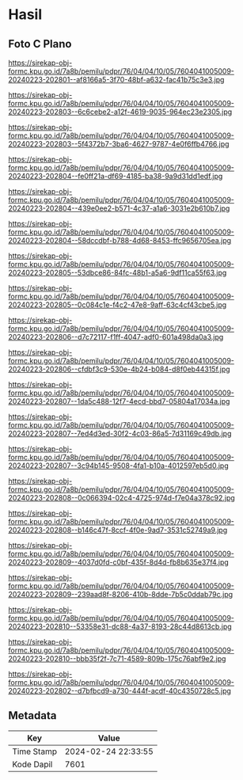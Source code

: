 # Hasil

## Foto C Plano

https://sirekap-obj-formc.kpu.go.id/7a8b/pemilu/pdpr/76/04/04/10/05/7604041005009-20240223-202801--af8166a5-3f70-48bf-a632-fac41b75c3e3.jpg

https://sirekap-obj-formc.kpu.go.id/7a8b/pemilu/pdpr/76/04/04/10/05/7604041005009-20240223-202803--6c6cebe2-a12f-4619-9035-964ec23e2305.jpg

https://sirekap-obj-formc.kpu.go.id/7a8b/pemilu/pdpr/76/04/04/10/05/7604041005009-20240223-202803--5f4372b7-3ba6-4627-9787-4e0f6ffb4766.jpg

https://sirekap-obj-formc.kpu.go.id/7a8b/pemilu/pdpr/76/04/04/10/05/7604041005009-20240223-202804--fe0ff21a-df69-4185-ba38-9a9d31dd1edf.jpg

https://sirekap-obj-formc.kpu.go.id/7a8b/pemilu/pdpr/76/04/04/10/05/7604041005009-20240223-202804--439e0ee2-b571-4c37-a1a6-3031e2b610b7.jpg

https://sirekap-obj-formc.kpu.go.id/7a8b/pemilu/pdpr/76/04/04/10/05/7604041005009-20240223-202804--58dccdbf-b788-4d68-8453-ffc9656705ea.jpg

https://sirekap-obj-formc.kpu.go.id/7a8b/pemilu/pdpr/76/04/04/10/05/7604041005009-20240223-202805--53dbce86-84fc-48b1-a5a6-9df11ca55f63.jpg

https://sirekap-obj-formc.kpu.go.id/7a8b/pemilu/pdpr/76/04/04/10/05/7604041005009-20240223-202805--0c084c1e-f4c2-47e8-9aff-63c4cf43cbe5.jpg

https://sirekap-obj-formc.kpu.go.id/7a8b/pemilu/pdpr/76/04/04/10/05/7604041005009-20240223-202806--d7c72117-f1ff-4047-adf0-601a498da0a3.jpg

https://sirekap-obj-formc.kpu.go.id/7a8b/pemilu/pdpr/76/04/04/10/05/7604041005009-20240223-202806--cfdbf3c9-530e-4b24-b084-d8f0eb44315f.jpg

https://sirekap-obj-formc.kpu.go.id/7a8b/pemilu/pdpr/76/04/04/10/05/7604041005009-20240223-202807--1da5c488-12f7-4ecd-bbd7-05804a17034a.jpg

https://sirekap-obj-formc.kpu.go.id/7a8b/pemilu/pdpr/76/04/04/10/05/7604041005009-20240223-202807--7ed4d3ed-30f2-4c03-86a5-7d31169c49db.jpg

https://sirekap-obj-formc.kpu.go.id/7a8b/pemilu/pdpr/76/04/04/10/05/7604041005009-20240223-202807--3c94b145-9508-4fa1-b10a-4012597eb5d0.jpg

https://sirekap-obj-formc.kpu.go.id/7a8b/pemilu/pdpr/76/04/04/10/05/7604041005009-20240223-202808--0c066394-02c4-4725-974d-f7e04a378c92.jpg

https://sirekap-obj-formc.kpu.go.id/7a8b/pemilu/pdpr/76/04/04/10/05/7604041005009-20240223-202808--b146c47f-8ccf-4f0e-9ad7-3531c52749a9.jpg

https://sirekap-obj-formc.kpu.go.id/7a8b/pemilu/pdpr/76/04/04/10/05/7604041005009-20240223-202809--4037d0fd-c0bf-435f-8d4d-fb8b635e37f4.jpg

https://sirekap-obj-formc.kpu.go.id/7a8b/pemilu/pdpr/76/04/04/10/05/7604041005009-20240223-202809--239aad8f-8206-410b-8dde-7b5c0ddab79c.jpg

https://sirekap-obj-formc.kpu.go.id/7a8b/pemilu/pdpr/76/04/04/10/05/7604041005009-20240223-202810--53358e31-dc88-4a37-8193-28c44d8613cb.jpg

https://sirekap-obj-formc.kpu.go.id/7a8b/pemilu/pdpr/76/04/04/10/05/7604041005009-20240223-202810--bbb35f2f-7c71-4589-809b-175c76abf9e2.jpg

https://sirekap-obj-formc.kpu.go.id/7a8b/pemilu/pdpr/76/04/04/10/05/7604041005009-20240223-202802--d7bfbcd9-a730-444f-acdf-40c4350728c5.jpg


## Metadata

| Key        | Value               |
| ---------- | ------------------- |
| Time Stamp | 2024-02-24 22:33:55 |
| Kode Dapil | 7601                |



